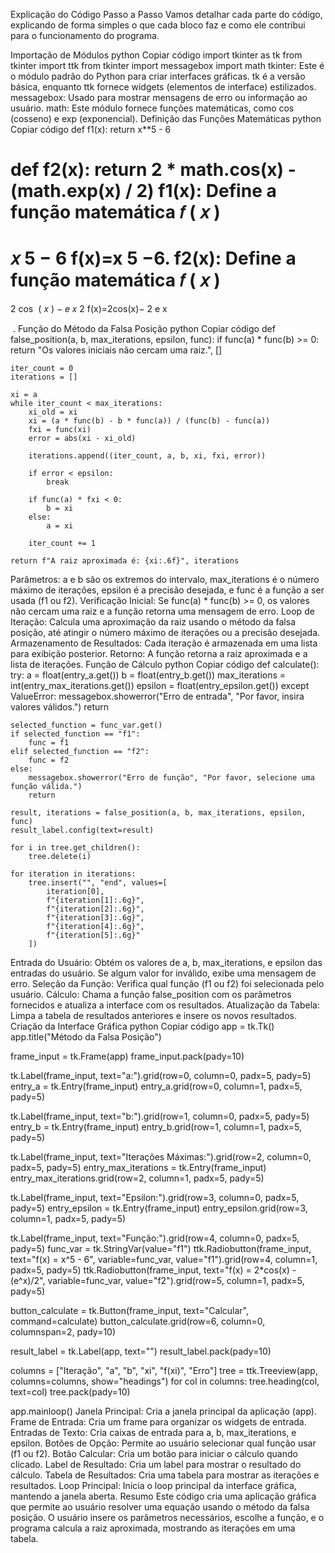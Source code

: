 Explicação do Código Passo a Passo
Vamos detalhar cada parte do código, explicando de forma simples o que cada bloco faz e como ele contribui para o funcionamento do programa.

Importação de Módulos
python
Copiar código
import tkinter as tk
from tkinter import ttk
from tkinter import messagebox
import math
tkinter: Este é o módulo padrão do Python para criar interfaces gráficas. tk é a versão básica, enquanto ttk fornece widgets (elementos de interface) estilizados.
messagebox: Usado para mostrar mensagens de erro ou informação ao usuário.
math: Este módulo fornece funções matemáticas, como cos (cosseno) e exp (exponencial).
Definição das Funções Matemáticas
python
Copiar código
def f1(x):
    return x**5 - 6

def f2(x):
    return 2 * math.cos(x) - (math.exp(x) / 2)
f1(x): Define a função matemática 
𝑓
(
𝑥
)
=
𝑥
5
−
6
f(x)=x 
5
 −6.
f2(x): Define a função matemática 
𝑓
(
𝑥
)
=
2
cos
⁡
(
𝑥
)
−
𝑒
𝑥
2
f(x)=2cos(x)− 
2
e 
x
 
​
 .
Função do Método da Falsa Posição
python
Copiar código
def false_position(a, b, max_iterations, epsilon, func):
    if func(a) * func(b) >= 0:
        return "Os valores iniciais não cercam uma raiz.", []

    iter_count = 0
    iterations = []

    xi = a
    while iter_count < max_iterations:
        xi_old = xi
        xi = (a * func(b) - b * func(a)) / (func(b) - func(a))
        fxi = func(xi)
        error = abs(xi - xi_old)

        iterations.append((iter_count, a, b, xi, fxi, error))

        if error < epsilon:
            break

        if func(a) * fxi < 0:
            b = xi
        else:
            a = xi

        iter_count += 1

    return f"A raiz aproximada é: {xi:.6f}", iterations
Parâmetros: a e b são os extremos do intervalo, max_iterations é o número máximo de iterações, epsilon é a precisão desejada, e func é a função a ser usada (f1 ou f2).
Verificação Inicial: Se func(a) * func(b) >= 0, os valores não cercam uma raiz e a função retorna uma mensagem de erro.
Loop de Iteração: Calcula uma aproximação da raiz usando o método da falsa posição, até atingir o número máximo de iterações ou a precisão desejada.
Armazenamento de Resultados: Cada iteração é armazenada em uma lista para exibição posterior.
Retorno: A função retorna a raiz aproximada e a lista de iterações.
Função de Cálculo
python
Copiar código
def calculate():
    try:
        a = float(entry_a.get())
        b = float(entry_b.get())
        max_iterations = int(entry_max_iterations.get())
        epsilon = float(entry_epsilon.get())
    except ValueError:
        messagebox.showerror("Erro de entrada", "Por favor, insira valores válidos.")
        return

    selected_function = func_var.get()
    if selected_function == "f1":
        func = f1
    elif selected_function == "f2":
        func = f2
    else:
        messagebox.showerror("Erro de função", "Por favor, selecione uma função válida.")
        return

    result, iterations = false_position(a, b, max_iterations, epsilon, func)
    result_label.config(text=result)

    for i in tree.get_children():
        tree.delete(i)

    for iteration in iterations:
        tree.insert("", "end", values=[
            iteration[0],
            f"{iteration[1]:.6g}",
            f"{iteration[2]:.6g}",
            f"{iteration[3]:.6g}",
            f"{iteration[4]:.6g}",
            f"{iteration[5]:.6g}"
        ])
Entrada do Usuário: Obtém os valores de a, b, max_iterations, e epsilon das entradas do usuário. Se algum valor for inválido, exibe uma mensagem de erro.
Seleção da Função: Verifica qual função (f1 ou f2) foi selecionada pelo usuário.
Cálculo: Chama a função false_position com os parâmetros fornecidos e atualiza a interface com os resultados.
Atualização da Tabela: Limpa a tabela de resultados anteriores e insere os novos resultados.
Criação da Interface Gráfica
python
Copiar código
app = tk.Tk()
app.title("Método da Falsa Posição")

frame_input = tk.Frame(app)
frame_input.pack(pady=10)

tk.Label(frame_input, text="a:").grid(row=0, column=0, padx=5, pady=5)
entry_a = tk.Entry(frame_input)
entry_a.grid(row=0, column=1, padx=5, pady=5)

tk.Label(frame_input, text="b:").grid(row=1, column=0, padx=5, pady=5)
entry_b = tk.Entry(frame_input)
entry_b.grid(row=1, column=1, padx=5, pady=5)

tk.Label(frame_input, text="Iterações Máximas:").grid(row=2, column=0, padx=5, pady=5)
entry_max_iterations = tk.Entry(frame_input)
entry_max_iterations.grid(row=2, column=1, padx=5, pady=5)

tk.Label(frame_input, text="Epsilon:").grid(row=3, column=0, padx=5, pady=5)
entry_epsilon = tk.Entry(frame_input)
entry_epsilon.grid(row=3, column=1, padx=5, pady=5)

tk.Label(frame_input, text="Função:").grid(row=4, column=0, padx=5, pady=5)
func_var = tk.StringVar(value="f1")
ttk.Radiobutton(frame_input, text="f(x) = x^5 - 6", variable=func_var, value="f1").grid(row=4, column=1, padx=5, pady=5)
ttk.Radiobutton(frame_input, text="f(x) = 2*cos(x) - (e^x)/2", variable=func_var, value="f2").grid(row=5, column=1, padx=5, pady=5)

button_calculate = tk.Button(frame_input, text="Calcular", command=calculate)
button_calculate.grid(row=6, column=0, columnspan=2, pady=10)

result_label = tk.Label(app, text="")
result_label.pack(pady=10)

columns = ["Iteração", "a", "b", "xi", "f(xi)", "Erro"]
tree = ttk.Treeview(app, columns=columns, show="headings")
for col in columns:
    tree.heading(col, text=col)
tree.pack(pady=10)

app.mainloop()
Janela Principal: Cria a janela principal da aplicação (app).
Frame de Entrada: Cria um frame para organizar os widgets de entrada.
Entradas de Texto: Cria caixas de entrada para a, b, max_iterations, e epsilon.
Botões de Opção: Permite ao usuário selecionar qual função usar (f1 ou f2).
Botão Calcular: Cria um botão para iniciar o cálculo quando clicado.
Label de Resultado: Cria um label para mostrar o resultado do cálculo.
Tabela de Resultados: Cria uma tabela para mostrar as iterações e resultados.
Loop Principal: Inicia o loop principal da interface gráfica, mantendo a janela aberta.
Resumo
Este código cria uma aplicação gráfica que permite ao usuário resolver uma equação usando o método da falsa posição. O usuário insere os parâmetros necessários, escolhe a função, e o programa calcula a raiz aproximada, mostrando as iterações em uma tabela.
